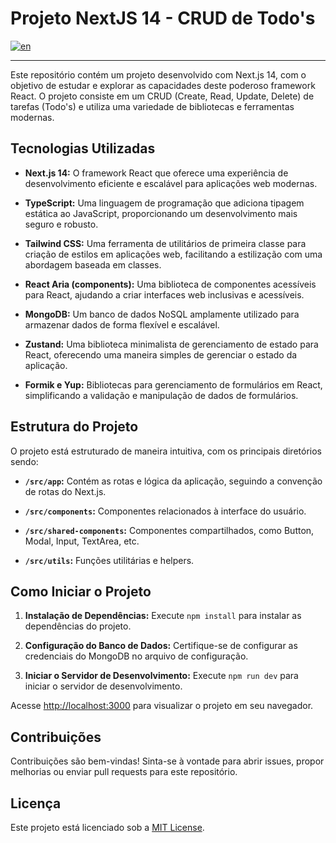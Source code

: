 # Projeto NextJS 14 - CRUD de Todo's

[![en](https://img.shields.io/badge/lang-en-red.svg)](https://github.com/DerikDantas/nextjs-todo/blob/master/README.md)

<hr />

Este repositório contém um projeto desenvolvido com Next.js 14, com o objetivo de estudar e explorar as capacidades deste poderoso framework React. O projeto consiste em um CRUD (Create, Read, Update, Delete) de tarefas (Todo's) e utiliza uma variedade de bibliotecas e ferramentas modernas.

## Tecnologias Utilizadas

- **Next.js 14:** O framework React que oferece uma experiência de desenvolvimento eficiente e escalável para aplicações web modernas.

- **TypeScript:** Uma linguagem de programação que adiciona tipagem estática ao JavaScript, proporcionando um desenvolvimento mais seguro e robusto.

- **Tailwind CSS:** Uma ferramenta de utilitários de primeira classe para criação de estilos em aplicações web, facilitando a estilização com uma abordagem baseada em classes.

- **React Aria (components):** Uma biblioteca de componentes acessíveis para React, ajudando a criar interfaces web inclusivas e acessíveis.

- **MongoDB:** Um banco de dados NoSQL amplamente utilizado para armazenar dados de forma flexível e escalável.

- **Zustand:** Uma biblioteca minimalista de gerenciamento de estado para React, oferecendo uma maneira simples de gerenciar o estado da aplicação.

- **Formik e Yup:** Bibliotecas para gerenciamento de formulários em React, simplificando a validação e manipulação de dados de formulários.

## Estrutura do Projeto

O projeto está estruturado de maneira intuitiva, com os principais diretórios sendo:

- **`/src/app`:** Contém as rotas e lógica da aplicação, seguindo a convenção de rotas do Next.js.

- **`/src/components`:** Componentes relacionados à interface do usuário.

- **`/src/shared-components`:** Componentes compartilhados, como Button, Modal, Input, TextArea, etc.

- **`/src/utils`:** Funções utilitárias e helpers.

## Como Iniciar o Projeto

1. **Instalação de Dependências:** Execute `npm install` para instalar as dependências do projeto.

2. **Configuração do Banco de Dados:** Certifique-se de configurar as credenciais do MongoDB no arquivo de configuração.

3. **Iniciar o Servidor de Desenvolvimento:** Execute `npm run dev` para iniciar o servidor de desenvolvimento.

Acesse [http://localhost:3000](http://localhost:3000) para visualizar o projeto em seu navegador.

## Contribuições

Contribuições são bem-vindas! Sinta-se à vontade para abrir issues, propor melhorias ou enviar pull requests para este repositório.

## Licença

Este projeto está licenciado sob a [MIT License](LICENSE).
